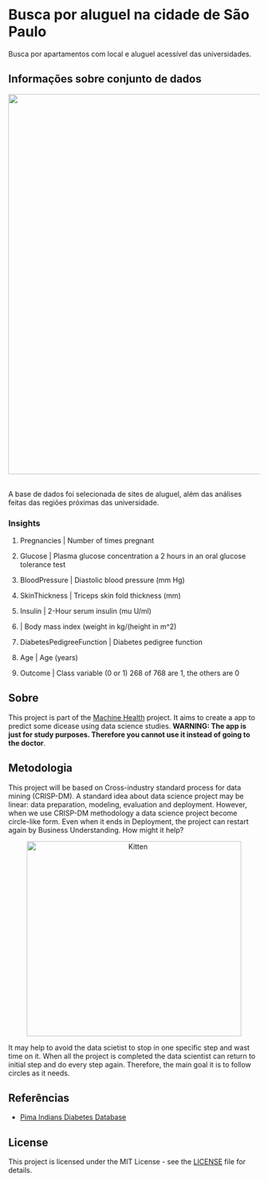 # Busca por aluguel na cidade de São Paulo 
 Busca por apartamentos com local e aluguel acessível das universidades.
 

## Informações sobre conjunto de dados

<div align='center'>
    <img src='https://www.localizahertz.com/brasil-site/pt-br/rede-de-agencias/PublishingImages/Sao-Paulo/sao-paulo-cabecalho.jpg' width='220%' height='760px'>
</div>

<br>

A base de dados foi selecionada de sites de aluguel, além das análises feitas das regiões próximas das universidade.
### Insights

1. Pregnancies | Number of times pregnant

1. Glucose | Plasma glucose concentration a 2 hours in an oral glucose tolerance test

1. BloodPressure | Diastolic blood pressure (mm Hg)

1. SkinThickness | Triceps skin fold thickness (mm)

1. Insulin | 2-Hour serum insulin (mu U/ml)

1. | Body mass index (weight in kg/(height in m^2)

1. DiabetesPedigreeFunction | Diabetes pedigree function

1. Age | Age (years)

1. Outcome | Class variable (0 or 1) 268 of 768 are 1, the others are 0

## Sobre

This project is part of the [Machine Health](https://github.com/lmaoclost/Machine-Health) project. It aims to create a app to predict some dicease using data science studies. **WARNING: The app is just for study purposes. Therefore you cannot use it instead of going to the doctor**. 

## Metodologia

This project will be based on Cross-industry standard process for data mining (CRISP-DM). A standard idea about data science project may be linear: data preparation, modeling, evaluation and deployment. However, when we use CRISP-DM methodology a data science project become circle-like form. Even when it ends in Deployment, the project can restart again by Business Understanding. How might it help?

<p align="center">
    <img src="https://artia.com/wp-content/uploads/2019/06/metodologia-e-metodo.jpg" alt="Kitten" title="A cute kitten" width="430" height="390" />
</p>

It may help to avoid the data scietist to stop in one specific step and wast time on it. When all the project is completed the data scientist can return to initial step and do every step again. Therefore, the main goal it is to follow circles as it needs.

<!--
### Pipeline

* Opening

* Data Descriptions

* Feature Engineering

* Data Exploration

* Filtering Variables

* Exploratory Data Analysis

* Data Preparation

* Feature Selection

* Machine Learning Modeling

* Hyperparameter Fine Tuning

* Traduction and Error's Interpretation

* Deploy
-->

## Referências

* [Pima Indians Diabetes Database](https://www.kaggle.com/uciml/pima-indians-diabetes-database)

## License

This project is licensed under the MIT License - see the [LICENSE](LICENSE) file for details.
